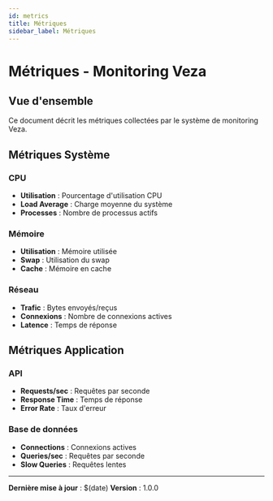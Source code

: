 ```yaml
---
id: metrics
title: Métriques
sidebar_label: Métriques
---
```


# Métriques - Monitoring Veza

## Vue d'ensemble

Ce document décrit les métriques collectées par le système de monitoring Veza.

## Métriques Système

### CPU
- **Utilisation** : Pourcentage d'utilisation CPU
- **Load Average** : Charge moyenne du système
- **Processes** : Nombre de processus actifs

### Mémoire
- **Utilisation** : Mémoire utilisée
- **Swap** : Utilisation du swap
- **Cache** : Mémoire en cache

### Réseau
- **Trafic** : Bytes envoyés/reçus
- **Connexions** : Nombre de connexions actives
- **Latence** : Temps de réponse

## Métriques Application

### API
- **Requests/sec** : Requêtes par seconde
- **Response Time** : Temps de réponse
- **Error Rate** : Taux d'erreur

### Base de données
- **Connections** : Connexions actives
- **Queries/sec** : Requêtes par seconde
- **Slow Queries** : Requêtes lentes

---

**Dernière mise à jour** : $(date)
**Version** : 1.0.0 